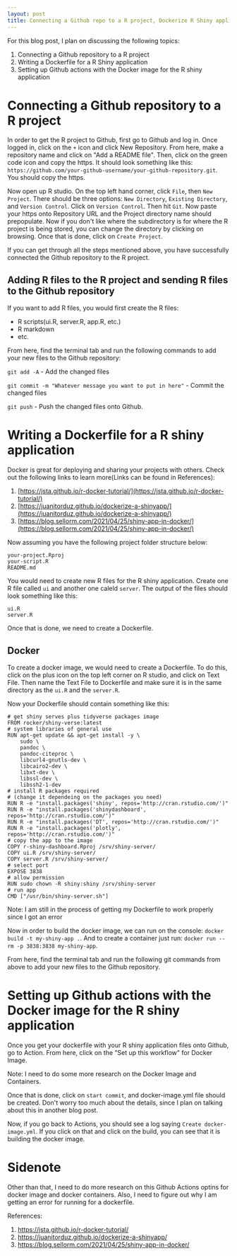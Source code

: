 ```yaml
---
layout: post
title: Connecting a Github repo to a R project, Dockerize R Shiny application, and Github actions
---
```


For this blog post, I plan on discussing the following topics:

1. Connecting a Github repository to a R project
2. Writing a Dockerfile for a R Shiny application
3. Setting up Github actions with the Docker image for the R shiny application

# Connecting a Github repository to a R project

In order to get the R project to Github, first go to Github and log in. Once logged in, click on the `+` icon and click New Repository. From here, make a repository name and click on "Add a README file". Then, click on the green code icon and copy the https. It should look something like this: `https://github.com/your-github-username/your-github-repository.git`. You should copy the https.

Now open up R studio. On the top left hand corner, click `File`, then `New Project`. There should be three options: `New Directory`, `Existing Directory`, and `Version Control`. Click on `Version Control`. Then hit `Git`. Now paste your https onto Repository URL and the Project directory name should prepopulate. Now if you don't like where the subdirectory is for where the R project is being stored, you can change the directory by clicking on browsing. Once that is done, click on `Create Project`.

If you can get through all the steps mentioned above, you have successfully connected the Github repository to the R project. 

## Adding R files to the R project and sending R files to the Github repository

If you want to add R files, you would first create the R files:

* R scripts(ui.R, server.R, app.R, etc.)
* R markdown
* etc.

From here, find the terminal tab and run the following commands to add your new files to the Github repository:

`git add -A` - Add the changed files

`git commit -m "Whatever message you want to put in here"` - Commit the changed files

`git push` - Push the changed files onto Github.

# Writing a Dockerfile for a R shiny application

Docker is great for deploying and sharing your projects with others. Check out the following links to learn more(Links can be found in References):

1. [https://jsta.github.io/r-docker-tutorial/](https://jsta.github.io/r-docker-tutorial/)
2. [https://juanitorduz.github.io/dockerize-a-shinyapp/](https://juanitorduz.github.io/dockerize-a-shinyapp/)
3. [https://blog.sellorm.com/2021/04/25/shiny-app-in-docker/](https://blog.sellorm.com/2021/04/25/shiny-app-in-docker/)

Now assuming you have the following project folder structure below:

```
your-project.Rproj
your-script.R
README.md
```

You would need to create new R files for the R shiny application. Create one R file called `ui` and another one caleld `server`. The output of the files should look something like this:

```
ui.R
server.R
```

Once that is done, we need to create a Dockerfile.

## Docker

To create a docker image, we would need to create a Dockerfile. To do this, click on the plus icon on the top left corner on R studio, and click on Text File. Then name the Text File to Dockerfile and make sure it is in the same directory as the `ui.R` and the `server.R`.

Now your Dockerfile should contain something like this:

```
# get shiny serves plus tidyverse packages image
FROM rocker/shiny-verse:latest
# system libraries of general use
RUN apt-get update && apt-get install -y \
    sudo \
    pandoc \
    pandoc-citeproc \
    libcurl4-gnutls-dev \
    libcairo2-dev \
    libxt-dev \
    libssl-dev \
    libssh2-1-dev 
# install R packages required 
# (change it dependeing on the packages you need)
RUN R -e "install.packages('shiny', repos='http://cran.rstudio.com/')"
RUN R -e "install.packages('shinydashboard', repos='http://cran.rstudio.com/')"
RUN R -e "install.packages('DT', repos='http://cran.rstudio.com/')"
RUN R -e "install.packages('plotly', repos='http://cran.rstudio.com/')"
# copy the app to the image
COPY r-shiny-dashboard.Rproj /srv/shiny-server/
COPY ui.R /srv/shiny-server/
COPY server.R /srv/shiny-server/
# select port
EXPOSE 3838
# allow permission
RUN sudo chown -R shiny:shiny /srv/shiny-server
# run app
CMD ["/usr/bin/shiny-server.sh"]
```

Note: I am still in the process of getting my Dockerfile to work properly since I got an error

Now in order to build the docker image, we can run on the console: `docker build -t my-shiny-app .`. And to create a container just run: `docker run --rm -p 3838:3838 my-shiny-app`.

From here, find the terminal tab and run the following git commands from above to add your new files to the Github repository.

# Setting up Github actions with the Docker image for the R shiny application

Once you get your dockerfile with your R shiny application files onto Github, go to Action. From here, click on the "Set up this workflow" for Docker Image.

Note: I need to do some more research on the Docker Image and Containers.

Once that is done, click on `start commit`, and docker-image.yml file should be created. Don't worry too much about the details, since I plan on talking about this in another blog post. 

Now, if you go back to Actions, you should see a log saying `Create docker-image.yml`. If you click on that and click on the build, you can see that it is building the docker image.

# Sidenote

Other than that, I need to do more research on this Github Actions optins for docker image and docker containers. Also, I need to figure out why I am getting an error for running for a dockerfile.



References:

1. https://jsta.github.io/r-docker-tutorial/
2. https://juanitorduz.github.io/dockerize-a-shinyapp/
3. https://blog.sellorm.com/2021/04/25/shiny-app-in-docker/





